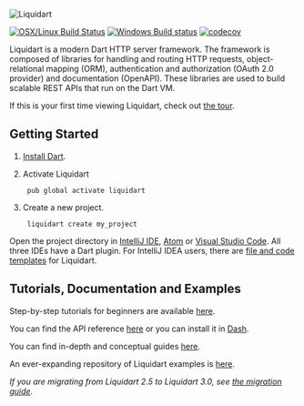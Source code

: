 ![Liquidart](https://github.com/aldrinsartfactory/liquidart/raw/main/resources/liquidart.png)

[![OSX/Linux Build Status](https://travis-ci.org/stablekernel/liquidart.svg?branch=master)](https://travis-ci.org/stablekernel/aqueduct) [![Windows Build status](https://ci.appveyor.com/api/projects/status/l2uy4r0yguhg4pis?svg=true)](https://ci.appveyor.com/project/joeconwaystk/aqueduct) [![codecov](https://codecov.io/gh/stablekernel/aqueduct/branch/master/graph/badge.svg)](https://codecov.io/gh/stablekernel/aqueduct)

Liquidart is a modern Dart HTTP server framework. The framework is composed of libraries for handling and routing HTTP requests, object-relational mapping (ORM), authentication and authorization (OAuth 2.0 provider) and documentation (OpenAPI). These libraries are used to build scalable REST APIs that run on the Dart VM.

If this is your first time viewing Liquidart, check out [the tour](https://aqueduct.io/docs/tour/).

## Getting Started

1. [Install Dart](https://www.dartlang.org/install).
2. Activate Liquidart

        pub global activate liquidart

3. Create a new project.

        liquidart create my_project

Open the project directory in [IntelliJ IDE](https://www.jetbrains.com/idea/download/), [Atom](https://atom.io) or [Visual Studio Code](https://code.visualstudio.com). All three IDEs have a Dart plugin. For IntelliJ IDEA users, there are [file and code templates](https://aqueduct.io/docs/intellij/) for Liquidart.

## Tutorials, Documentation and Examples

Step-by-step tutorials for beginners are available [here](https://aqueduct.io/docs/tut/getting-started).

You can find the API reference [here](https://www.dartdocs.org/documentation/aqueduct/latest) or you can install it in [Dash](https://kapeli.com/docsets#dartdoc).

You can find in-depth and conceptual guides [here](https://aqueduct.io/docs/).

An ever-expanding repository of Liquidart examples is [here](https://github.com/stablekernel/aqueduct_examples).

*If you are migrating from Liquidart 2.5 to Liquidart 3.0, see [the migration guide](https://aqueduct.io/docs/migration/).*
